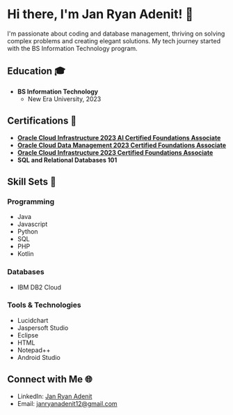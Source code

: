 # Hi there, I'm Jan Ryan Adenit! 👋

I'm passionate about coding and database management, thriving on solving complex problems and creating elegant solutions. My tech journey started with the BS Information Technology program.

## Education 🎓
- **BS Information Technology**
  - New Era University, 2023

## Certifications 🏅
- **[Oracle Cloud Infrastructure 2023 AI Certified Foundations Associate](https://catalog-education.oracle.com/pls/certview/sharebadge?id=122BD6BCBC21C0E24DCE8E0BBB57E64C0F0D99BA23D700AD2E8D1FB6D7DA6D1D&fbclid=IwAR3CcTze8brDbmRJprd88a-uhO2qJAHKTjssPrajCCDbPynoVXrKyo3EwV0)**
- **[Oracle Cloud Data Management 2023 Certified Foundations Associate](https://catalog-education.oracle.com/pls/certview/sharebadge?id=121DC2239BD6F48B3E186C089E8B705B38F6EC33BBE995849E8FAC88F88E59A0&fbclid=IwAR1Lp97iby_A_CJbtieJ0BLgs7GAlyholUL1v3dZ3KYbARjM8c77qfTpagU)**
- **[Oracle Cloud Infrastructure 2023 Certified Foundations Associate](https://catalog-education.oracle.com/pls/certview/sharebadge?id=F8AF41D15A1F93902F995BDE6E771ABE02BCF08049E506F1019A950F780D74DB&fbclid=IwAR0W8ApQrs6sFEZJrlVSIyj4ShVtvhtonPIVzix-T5ACT8UBNTZO8C1ezf4)**
- **SQL and Relational Databases 101**

## Skill Sets 🚀
### Programming
- Java
- Javascript
- Python
- SQL
- PHP
- Kotlin

### Databases
- IBM DB2 Cloud

### Tools & Technologies
- Lucidchart
- Jaspersoft Studio
- Eclipse
- HTML
- Notepad++
- Android Studio

## Connect with Me 🌐
- LinkedIn: [Jan Ryan Adenit](www.linkedin.com/in/jan-ryan-389aa620a)
- Email: janryanadenit12@gmail.com
